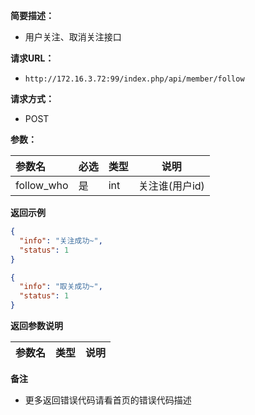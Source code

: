 **简要描述：** 

- 用户关注、取消关注接口

**请求URL：** 
- ` http://172.16.3.72:99/index.php/api/member/follow `
  
**请求方式：**
- POST 

**参数：** 

|参数名|必选|类型|说明|
|:----    |:---|:----- |-----   |
|follow_who |是  |int |关注谁(用户id)    |

 **返回示例**

```json
{
  "info": "关注成功~",
  "status": 1
}
```

```json
{
  "info": "取关成功~",
  "status": 1
}
```

 **返回参数说明** 

|参数名|类型|说明|
|:-----  |:-----|-----                           |


 **备注** 

- 更多返回错误代码请看首页的错误代码描述


